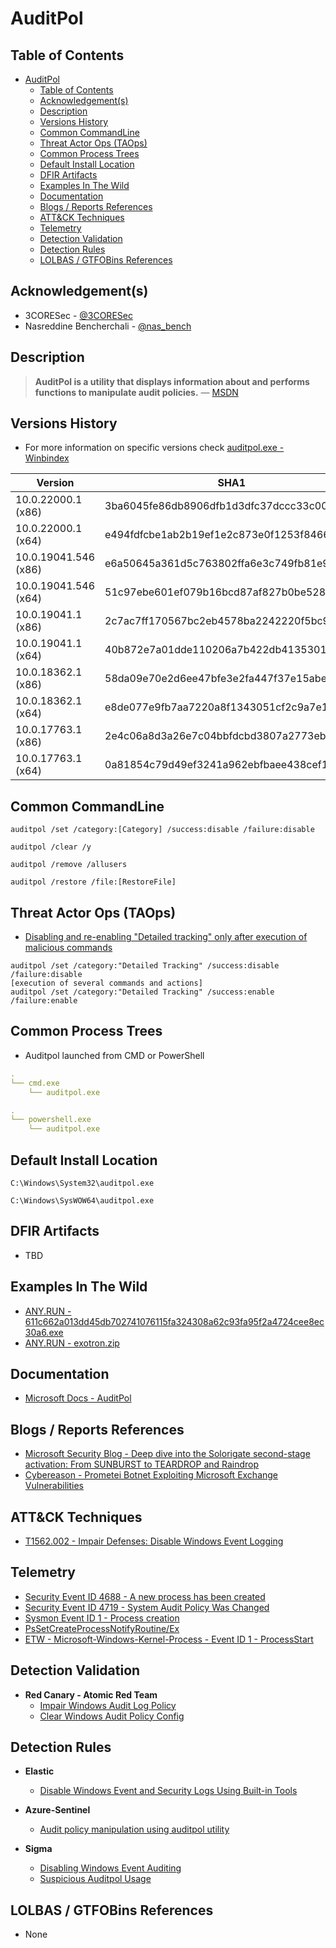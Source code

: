 # AuditPol

## Table of Contents

- [AuditPol](#auditpol)
  - [Table of Contents](#table-of-contents)
  - [Acknowledgement(s)](#acknowledgements)
  - [Description](#description)
  - [Versions History](#versions-history)
  - [Common CommandLine](#common-commandline)
  - [Threat Actor Ops (TAOps)](#threat-actor-ops-taops)
  - [Common Process Trees](#common-process-trees)
  - [Default Install Location](#default-install-location)
  - [DFIR Artifacts](#dfir-artifacts)
  - [Examples In The Wild](#examples-in-the-wild)
  - [Documentation](#documentation)
  - [Blogs / Reports References](#blogs--reports-references)
  - [ATT&CK Techniques](#attck-techniques)
  - [Telemetry](#telemetry)
  - [Detection Validation](#detection-validation)
  - [Detection Rules](#detection-rules)
  - [LOLBAS / GTFOBins References](#lolbas--gtfobins-references)

## Acknowledgement(s)

- 3CORESec - [@3CORESec](https://twitter.com/3CORESec)
- Nasreddine Bencherchali - [@nas_bench](https://twitter.com/nas_bench)

## Description

> **AuditPol is a utility that displays information about and performs functions to manipulate audit policies.** — [MSDN](https://docs.microsoft.com/en-us/windows-server/administration/windows-commands/auditpol)

## Versions History

- For more information on specific versions check [auditpol.exe - Winbindex](https://winbindex.m417z.com/?file=auditpol.exe)

| Version | SHA1                                     | VT                                                                                                                   |
|---------|------------------------------------------|----------------------------------------------------------------------------------------------------------------------|
| 10.0.22000.1 (x86)    | 3ba6045fe86db8906dfb1d3dfc37dccc33c00514 | [LINK](https://www.virustotal.com/gui/file/a86acb5e6ff088b72de41fd187d4caac9bdfa6624d3d28b1a4aed299580ac872)                                                                                                             |
| 10.0.22000.1 (x64)   | e494fdfcbe1ab2b19ef1e2c873e0f1253f8466e9 | [LINK](https://www.virustotal.com/gui/file/a60d60a9b0427e962284683fa4091d0dc34c508fe74ef3d28c2db9bc5ff044bd)                                                                                                             |
| 10.0.19041.546 (x86)   | e6a50645a361d5c763802ffa6e3c749fb81e96d7 | [LINK](https://www.virustotal.com/gui/file/92274459d15dd69e20598f5ce54933635c2bd916ca2b0a039f96be782fac1ca6)                                                                                                             |
| 10.0.19041.546 (x64)    | 51c97ebe601ef079b16bcd87af827b0be5283d96 | [LINK](https://www.virustotal.com/gui/file/d1c6ec7f394b59d067dfd47a6a65978e4c2cc73437457a4b78209e5f516471cc)                                                                                                             |
| 10.0.19041.1 (x86)    | 2c7ac7ff170567bc2eb4578ba2242220f5bc997a | [LINK](https://www.virustotal.com/gui/file/ce7c5bbc024f803e35d1486585941f7ba6338543ccde606fc04138a22ac763bc)                                                                                                             |
| 10.0.19041.1 (x64)    | 40b872e7a01dde110206a7b422db4135301d620d | [LINK](https://www.virustotal.com/gui/file/8362dded162b118d02528afeeb3af60ce0ecd60015ff9a65812f69619d3742a2)                                                                                                             |
| 10.0.18362.1 (x86)   | 58da09e70e2d6ee47bfe3e2fa447f37e15abefbe | [LINK](https://www.virustotal.com/gui/file/f2700c63442130158f3b685f99045198ea696497b23146391213574c17456dd5)                                                                                                             |
| 10.0.18362.1 (x64)    | e8de077e9fb7aa7220a8f1343051cf2c9a7e12ae | [LINK](https://www.virustotal.com/gui/file/643278719c680385d173588fdf2acd752a65e12180d416d07c1be79b49231d73)                                                                                                             |
| 10.0.17763.1 (x86)   | 2e4c06a8d3a26e7c04bbfdcbd3807a2773eb2bd4 | [LINK](https://www.virustotal.com/gui/file/b01b1fad43094c5b336f8ed8818013db66d2a71141ee5c3602b951a7bf78b989)                                                                                                             |
| 10.0.17763.1 (x64)    | 0a81854c79d49ef3241a962ebfbaee438cef1160 | [LINK](https://www.virustotal.com/gui/file/969306e33a469096efa20bee264fb37ac4da86899f2659007d6be0d1eb666b1c)                                                                                                             |

## Common CommandLine

```batch
auditpol /set /category:[Category] /success:disable /failure:disable

auditpol /clear /y

auditpol /remove /allusers

auditpol /restore /file:[RestoreFile]
```

## Threat Actor Ops (TAOps)

- [Disabling and re-enabling "Detailed tracking" only after execution of malicious commands](https://www.microsoft.com/security/blog/2021/01/20/deep-dive-into-the-solorigate-second-stage-activation-from-sunburst-to-teardrop-and-raindrop/)

```batch
auditpol /set /category:"Detailed Tracking" /success:disable /failure:disable
[execution of several commands and actions]
auditpol /set /category:"Detailed Tracking" /success:enable /failure:enable
```

## Common Process Trees

- Auditpol launched from CMD or PowerShell

```yaml
.
└── cmd.exe
    └── auditpol.exe

.
└── powershell.exe
    └── auditpol.exe
```

## Default Install Location

```batch
C:\Windows\System32\auditpol.exe

C:\Windows\SysWOW64\auditpol.exe
```

## DFIR Artifacts

- TBD

## Examples In The Wild

- [ANY.RUN - 611c662a013dd45db702741076115fa324308a62c93fa95f2a4724cee8ec30a6.exe](https://app.any.run/tasks/bf867825-dc8b-4990-a41f-7d6b56698c12/)
- [ANY.RUN - exotron.zip](https://app.any.run/tasks/b90c0b84-9e69-49ee-9050-dd41b4bee6d5/)

## Documentation

- [Microsoft Docs - AuditPol](https://docs.microsoft.com/en-us/windows-server/administration/windows-commands/auditpol)

## Blogs / Reports References

- [Microsoft Security Blog - Deep dive into the Solorigate second-stage activation: From SUNBURST to TEARDROP and Raindrop](https://www.microsoft.com/security/blog/2021/01/20/deep-dive-into-the-solorigate-second-stage-activation-from-sunburst-to-teardrop-and-raindrop/)
- [Cybereason - Prometei Botnet Exploiting Microsoft Exchange Vulnerabilities](https://www.cybereason.com/blog/prometei-botnet-exploiting-microsoft-exchange-vulnerabilities)

## ATT&CK Techniques

- [T1562.002 - Impair Defenses: Disable Windows Event Logging](https://attack.mitre.org/techniques/T1562/002/)

## Telemetry

- [Security Event ID 4688 - A new process has been created](https://www.ultimatewindowssecurity.com/securitylog/encyclopedia/event.aspx?eventID=4688)
- [Security Event ID 4719 - System Audit Policy Was Changed](https://www.ultimatewindowssecurity.com/securitylog/encyclopedia/event.aspx?eventID=4719)
- [Sysmon Event ID 1 - Process creation](https://www.ultimatewindowssecurity.com/securitylog/encyclopedia/event.aspx?eventid=90001)
- [PsSetCreateProcessNotifyRoutine/Ex](https://docs.microsoft.com/en-us/windows-hardware/drivers/ddi/ntddk/nf-ntddk-pssetcreateprocessnotifyroutineex)
- [ETW - Microsoft-Windows-Kernel-Process - Event ID 1 - ProcessStart](https://github.com/nasbench/EVTX-ETW-Resources)

## Detection Validation

- **Red Canary - Atomic Red Team**
  - [Impair Windows Audit Log Policy](https://github.com/redcanaryco/atomic-red-team/blob/master/atomics/T1562.002/T1562.002.md#atomic-test-3---impair-windows-audit-log-policy)
  - [Clear Windows Audit Policy Config](https://github.com/redcanaryco/atomic-red-team/blob/master/atomics/T1562.002/T1562.002.md#atomic-test-4---clear-windows-audit-policy-config)

## Detection Rules

- **Elastic**
  - [Disable Windows Event and Security Logs Using Built-in Tools](https://github.com/elastic/detection-rules/blob/main/rules/windows/defense_evasion_disabling_windows_logs.toml)

- **Azure-Sentinel**
  - [Audit policy manipulation using auditpol utility](https://github.com/Azure/Azure-Sentinel/blob/master/Detections/MultipleDataSources/AuditPolicyManipulation_using_auditpol.yaml)

- **Sigma**
  - [Disabling Windows Event Auditing](https://github.com/SigmaHQ/sigma/blob/master/rules/windows/builtin/win_disable_event_logging.yml)
  - [Suspicious Auditpol Usage](https://github.com/SigmaHQ/sigma/blob/master/rules/windows/process_creation/win_sus_auditpol_usage.yml)

## LOLBAS / GTFOBins References

- None
